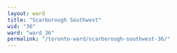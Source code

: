 ```yaml
---
layout: ward
title: "Scarborough Southwest"
wid: "36"
ward: "ward_36"
permalink: "/toronto-ward/scarborough-southwest-36/"
---
```

